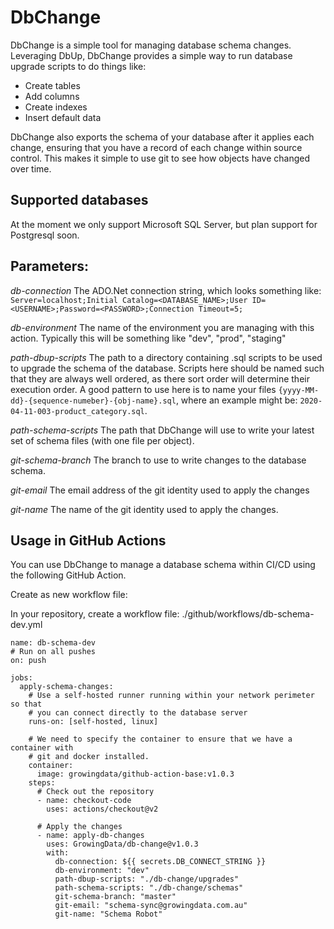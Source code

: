# DbChange

DbChange is a simple tool for managing database schema changes. Leveraging DbUp, DbChange provides a simple way to run database upgrade scripts to do things like:

- Create tables
- Add columns
- Create indexes
- Insert default data

DbChange also exports the schema of your database after it applies each change, ensuring that you have a record of each change within source control. This makes it simple to use git to see how objects have changed over time.

## Supported databases

At the moment we only support Microsoft SQL Server, but plan support for Postgresql soon.

## Parameters:

_db-connection_
The ADO.Net connection string, which looks something like:
`Server=localhost;Initial Catalog=<DATABASE_NAME>;User ID=<USERNAME>;Password=<PASSWORD>;Connection Timeout=5;`

_db-environment_
The name of the environment you are managing with this action. Typically this will be something like "dev", "prod", "staging"

_path-dbup-scripts_
The path to a directory containing .sql scripts to be used to upgrade the schema of the database. Scripts here should be named such that they are always well ordered, as there sort order will determine their execution order. A good pattern to use here is to name your files `{yyyy-MM-dd}-{sequence-numeber}-{obj-name}.sql`, where an example might be: `2020-04-11-003-product_category.sql`.

_path-schema-scripts_
The path that DbChange will use to write your latest set of schema files (with one file per object).

_git-schema-branch_
The branch to use to write changes to the database schema.

_git-email_
The email address of the git identity used to apply the changes

_git-name_
The name of the git identity used to apply the changes.

## Usage in GitHub Actions

You can use DbChange to manage a database schema within CI/CD using the following GitHub Action.

Create as new workflow file:

In your repository, create a workflow file:
./github/workflows/db-schema-dev.yml

```
name: db-schema-dev
# Run on all pushes
on: push

jobs:
  apply-schema-changes:
    # Use a self-hosted runner running within your network perimeter so that
    # you can connect directly to the database server
    runs-on: [self-hosted, linux]

    # We need to specify the container to ensure that we have a container with
    # git and docker installed.
    container:
      image: growingdata/github-action-base:v1.0.3
    steps:
      # Check out the repository
      - name: checkout-code
        uses: actions/checkout@v2

      # Apply the changes
      - name: apply-db-changes
        uses: GrowingData/db-change@v1.0.3
        with:
          db-connection: ${{ secrets.DB_CONNECT_STRING }}
          db-environment: "dev"
          path-dbup-scripts: "./db-change/upgrades"
          path-schema-scripts: "./db-change/schemas"
          git-schema-branch: "master"
          git-email: "schema-sync@growingdata.com.au"
          git-name: "Schema Robot"
```
